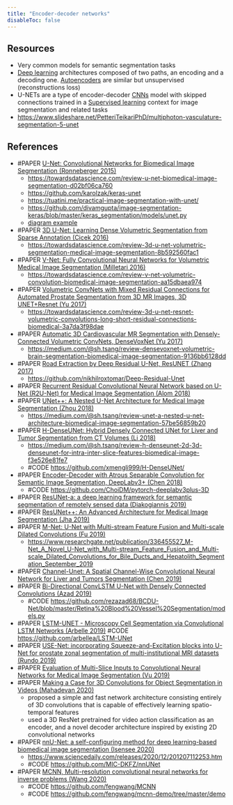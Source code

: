 ```yaml
---
title: "Encoder-decoder networks"
disableToc: false 
---
```


## Resources
- Very common models for semantic segmentation tasks
- [Deep learning](AI/Deep%20learning/Deep%20learning.md) architectures composed of two paths, an encoding and a decoding one. [Autoencoders](AI/Deep%20learning/Autoencoders.md) are similar but unsupervised (reconstructions loss)
- U-NETs are a type of encoder-decoder [CNNs](AI/Deep%20learning/CNNs.md) model with skipped connections trained in a [Supervised learning](AI/Supervised%20Learning/Supervised%20learning.md) context for image segmentation and related tasks
- https://www.slideshare.net/PetteriTeikariPhD/multiphoton-vasculature-segmentation-5-unet


## References
- #PAPER [U-Net: Convolutional Networks for Biomedical Image Segmentation (Ronneberger 2015)](https://arxiv.org/abs/1505.04597 )
	- https://towardsdatascience.com/review-u-net-biomedical-image-segmentation-d02bf06ca760 
	- https://github.com/karolzak/keras-unet 
	- https://tuatini.me/practical-image-segmentation-with-unet/ 
	- https://github.com/divamgupta/image-segmentation-keras/blob/master/keras_segmentation/models/unet.py 
	- [diagram example](https://www.researchgate.net/publication/323302730/figure/fig1/AS:596310398881793@1519182886358/U-Net-architecture-consisted-with-convolutional-encoding-and-decoding-units-that-take.png )
- #PAPER [3D U-Net: Learning Dense Volumetric Segmentation from Sparse Annotation (Cicek 2016)](https://arxiv.org/abs/1606.06650)
	- https://towardsdatascience.com/review-3d-u-net-volumetric-segmentation-medical-image-segmentation-8b592560fac1 
- #PAPER [V-Net: Fully Convolutional Neural Networks for Volumetric Medical Image Segmentation (Milletari 2016)](https://arxiv.org/abs/1606.04797)
	- https://towardsdatascience.com/review-v-net-volumetric-convolution-biomedical-image-segmentation-aa15dbaea974 
- #PAPER [Volumetric ConvNets with Mixed Residual Connections for Automated Prostate Segmentation from 3D MR Images, 3D UNET+Resnet (Yu 2017)](https://aaai.org/ocs/index.php/AAAI/AAAI17/paper/view/14719)
	- https://towardsdatascience.com/review-3d-u-net-resnet-volumetric-convolutions-long-short-residual-connections-biomedical-3a7da3f98dae
- #PAPER [Automatic 3D Cardiovascular MR Segmentation with Densely-Connected Volumetric ConvNets, DenseVoxNet (Yu 2017)](https://arxiv.org/abs/1708.00573 )
	- https://medium.com/@sh.tsang/review-densevoxnet-volumetric-brain-segmentation-biomedical-image-segmentation-9136bb6128dd 
- #PAPER [Road Extraction by Deep Residual U-Net, ResUNET (Zhang 2017)](https://arxiv.org/abs/1711.10684)
	- https://github.com/nikhilroxtomar/Deep-Residual-Unet
- #PAPER [Recurrent Residual Convolutional Neural Network based on U-Net (R2U-Net) for Medical Image Segmentation (Alom 2018)](https://www.researchgate.net/publication/323302730_Recurrent_Residual_Convolutional_Neural_Network_based_on_U-Net_R2U-Net_for_Medical_Image_Segmentation)
- #PAPER [UNet++: A Nested U-Net Architecture for Medical Image Segmentation (Zhou 2018)](https://arxiv.org/abs/1807.10165)
	- https://medium.com/@sh.tsang/review-unet-a-nested-u-net-architecture-biomedical-image-segmentation-57be56859b20 
- #PAPER [H-DenseUNet: Hybrid Densely Connected UNet for Liver and Tumor Segmentation from CT Volumes (Li 2018)](https://arxiv.org/abs/1709.07330  )
	- https://medium.com/@sh.tsang/review-h-denseunet-2d-3d-denseunet-for-intra-inter-slice-features-biomedical-image-f3e526e81fe7 
	- #CODE https://github.com/xmengli999/H-DenseUNet/
- #PAPER [Encoder-Decoder with Atrous Separable Convolution for Semantic Image Segmentation, DeepLabv3+ (Chen 2018)](https://arxiv.org/abs/1802.02611)
	- #CODE https://github.com/ChoiDM/pytorch-deeplabv3plus-3D 
- #PAPER [ResUNet-a: a deep learning framework for semantic segmentation of remotely sensed data (Diakogiannis 2019)](https://arxiv.org/abs/1904.00592)
- #PAPER [ResUNet++: An Advanced Architecture for Medical Image Segmentation (Jha 2019)](https://arxiv.org/abs/1911.07067)
- #PAPER [M-Net: U-Net with Multi-stream Feature Fusion and Multi-scale Dilated Convolutions (Fu 2019)](https://ieeexplore.ieee.org/document/8864993 )
	- https://www.researchgate.net/publication/336455527_M-Net_A_Novel_U-Net_with_Multi-stream_Feature_Fusion_and_Multi-scale_Dilated_Convolutions_for_Bile_Ducts_and_Hepatolith_Segmentation_September_2019 
- #PAPER [Channel-Unet: A Spatial Channel-Wise Convolutional Neural Network for Liver and Tumors Segmentation (Chen 2019)](https://www.frontiersin.org/articles/10.3389/fgene.2019.01110/full)
- #PAPER [Bi-Directional ConvLSTM U-Net with Densely Connected Convolutions (Azad 2019)](https://arxiv.org/abs/1909.00166)
    - #CODE https://github.com/rezazad68/BCDU-Net/blob/master/Retina%20Blood%20Vessel%20Segmentation/models.py
- #PAPER [LSTM-UNET - Microscopy Cell Segmentation via Convolutional LSTM Networks (Arbelle 2019)](https://arxiv.org/abs/1805.11247)
	#CODE https://github.com/arbellea/LSTM-UNet
- #PAPER [USE-Net: incorporating Squeeze-and-Excitation blocks into U-Net for prostate zonal segmentation of multi-institutional MRI datasets (Rundo 2019)](https://arxiv.org/abs/1904.08254)
- #PAPER [Evaluation of Multi-Slice Inputs to Convolutional Neural Networks for Medical Image Segmentation (Vu 2019)](https://arxiv.org/abs/1912.09287)
- #PAPER [Making a Case for 3D Convolutions for Object Segmentation in Videos (Mahadevan 2020)](https://arxiv.org/abs/2008.11516)
	- proposed a simple and fast network architecture consisting entirely of 3D  convolutions that is capable of effectively learning spatio-temporal features
	- used a 3D ResNet pretrained for video action classification as an encoder, and a novel decoder architecture inspired by existing 2D convolutional networks
- #PAPER [nnU-Net: a self-configuring method for deep learning-based biomedical image segmentation (Isensee 2020)](https://www.nature.com/articles/s41592-020-01008-z)
	- https://www.sciencedaily.com/releases/2020/12/201207112253.htm
	- #CODE https://github.com/MIC-DKFZ/nnUNet
- #PAPER [MCNN, Multi-resolution convolutional neural networks for inverse problems (Wang 2020)](https://www.nature.com/articles/s41598-020-62484-z)
	- #CODE https://github.com/fengwang/MCNN
	- #CODE https://github.com/fengwang/mcnn-demo/tree/master/demo